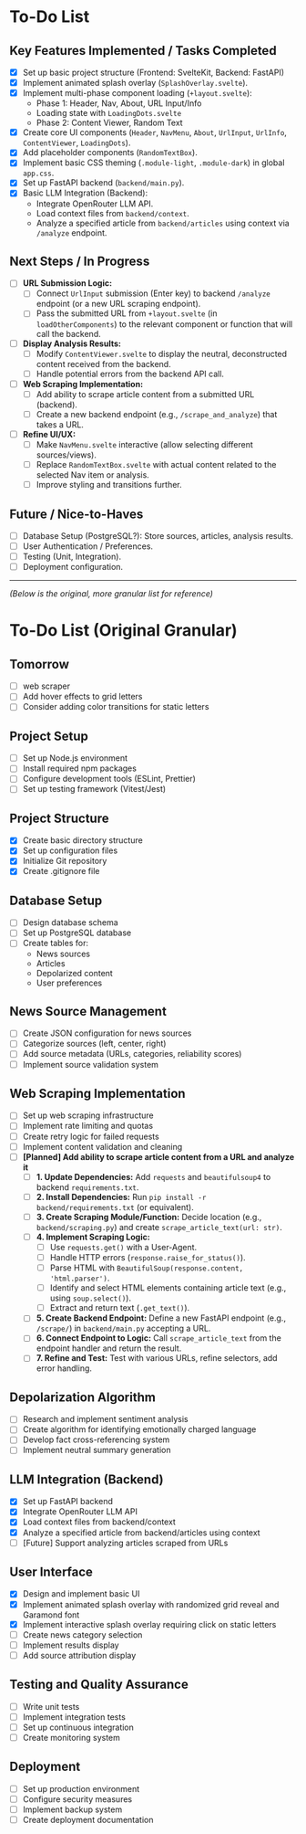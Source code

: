 # To-Do List

## Key Features Implemented / Tasks Completed

- [x] Set up basic project structure (Frontend: SvelteKit, Backend: FastAPI)
- [x] Implement animated splash overlay (`SplashOverlay.svelte`).
- [x] Implement multi-phase component loading (`+layout.svelte`):
    - Phase 1: Header, Nav, About, URL Input/Info
    - Loading state with `LoadingDots.svelte`
    - Phase 2: Content Viewer, Random Text
- [x] Create core UI components (`Header`, `NavMenu`, `About`, `UrlInput`, `UrlInfo`, `ContentViewer`, `LoadingDots`).
- [x] Add placeholder components (`RandomTextBox`).
- [x] Implement basic CSS theming (`.module-light`, `.module-dark`) in global `app.css`.
- [x] Set up FastAPI backend (`backend/main.py`).
- [x] Basic LLM Integration (Backend):
    - Integrate OpenRouter LLM API.
    - Load context files from `backend/context`.
    - Analyze a specified article from `backend/articles` using context via `/analyze` endpoint.

## Next Steps / In Progress

- [ ] **URL Submission Logic:**
    - [ ] Connect `UrlInput` submission (Enter key) to backend `/analyze` endpoint (or a new URL scraping endpoint).
    - [ ] Pass the submitted URL from `+layout.svelte` (in `loadOtherComponents`) to the relevant component or function that will call the backend.
- [ ] **Display Analysis Results:**
    - [ ] Modify `ContentViewer.svelte` to display the neutral, deconstructed content received from the backend.
    - [ ] Handle potential errors from the backend API call.
- [ ] **Web Scraping Implementation:**
    - [ ] Add ability to scrape article content from a submitted URL (backend).
    - [ ] Create a new backend endpoint (e.g., `/scrape_and_analyze`) that takes a URL.
- [ ] **Refine UI/UX:**
    - [ ] Make `NavMenu.svelte` interactive (allow selecting different sources/views).
    - [ ] Replace `RandomTextBox.svelte` with actual content related to the selected Nav item or analysis.
    - [ ] Improve styling and transitions further.

## Future / Nice-to-Haves

- [ ] Database Setup (PostgreSQL?): Store sources, articles, analysis results.
- [ ] User Authentication / Preferences.
- [ ] Testing (Unit, Integration).
- [ ] Deployment configuration.

---

*(Below is the original, more granular list for reference)*

# To-Do List (Original Granular)

## Tomorrow
- [ ] web scraper
- [ ] Add hover effects to grid letters
- [ ] Consider adding color transitions for static letters

## Project Setup

- [ ] Set up Node.js environment
- [ ] Install required npm packages
- [ ] Configure development tools (ESLint, Prettier)
- [ ] Set up testing framework (Vitest/Jest)

## Project Structure

- [x] Create basic directory structure
- [x] Set up configuration files
- [x] Initialize Git repository
- [x] Create .gitignore file

## Database Setup

- [ ] Design database schema
- [ ] Set up PostgreSQL database
- [ ] Create tables for:
  - News sources
  - Articles
  - Depolarized content
  - User preferences

## News Source Management

- [ ] Create JSON configuration for news sources
- [ ] Categorize sources (left, center, right)
- [ ] Add source metadata (URLs, categories, reliability scores)
- [ ] Implement source validation system

## Web Scraping Implementation

- [ ] Set up web scraping infrastructure
- [ ] Implement rate limiting and quotas
- [ ] Create retry logic for failed requests
- [ ] Implement content validation and cleaning
- [ ] **[Planned] Add ability to scrape article content from a URL and analyze it**
    - [ ] **1. Update Dependencies:** Add `requests` and `beautifulsoup4` to backend `requirements.txt`.
    - [ ] **2. Install Dependencies:** Run `pip install -r backend/requirements.txt` (or equivalent).
    - [ ] **3. Create Scraping Module/Function:** Decide location (e.g., `backend/scraping.py`) and create `scrape_article_text(url: str)`.
    - [ ] **4. Implement Scraping Logic:**
        - [ ] Use `requests.get()` with a User-Agent.
        - [ ] Handle HTTP errors (`response.raise_for_status()`).
        - [ ] Parse HTML with `BeautifulSoup(response.content, 'html.parser')`.
        - [ ] Identify and select HTML elements containing article text (e.g., using `soup.select()`).
        - [ ] Extract and return text (`.get_text()`).
    - [ ] **5. Create Backend Endpoint:** Define a new FastAPI endpoint (e.g., `/scrape/`) in `backend/main.py` accepting a URL.
    - [ ] **6. Connect Endpoint to Logic:** Call `scrape_article_text` from the endpoint handler and return the result.
    - [ ] **7. Refine and Test:** Test with various URLs, refine selectors, add error handling.

## Depolarization Algorithm

- [ ] Research and implement sentiment analysis
- [ ] Create algorithm for identifying emotionally charged language
- [ ] Develop fact cross-referencing system
- [ ] Implement neutral summary generation

## LLM Integration (Backend)

- [x] Set up FastAPI backend
- [x] Integrate OpenRouter LLM API
- [x] Load context files from backend/context
- [x] Analyze a specified article from backend/articles using context
- [ ] [Future] Support analyzing articles scraped from URLs

## User Interface

- [x] Design and implement basic UI
- [x] Implement animated splash overlay with randomized grid reveal and Garamond font
- [x] Implement interactive splash overlay requiring click on static letters
- [ ] Create news category selection
- [ ] Implement results display
- [ ] Add source attribution display

## Testing and Quality Assurance

- [ ] Write unit tests
- [ ] Implement integration tests
- [ ] Set up continuous integration
- [ ] Create monitoring system

## Deployment

- [ ] Set up production environment
- [ ] Configure security measures
- [ ] Implement backup system
- [ ] Create deployment documentation
